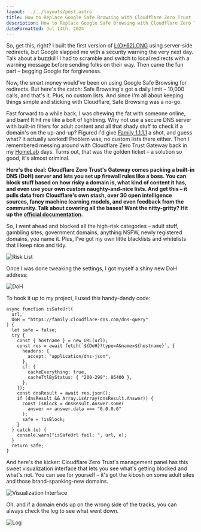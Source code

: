 ```yaml
---
layout: ../../layouts/post.astro
title: How to Replace Google Safe Browsing with Cloudflare Zero Trust
description: How to Replace Google Safe Browsing with Cloudflare Zero Trust
dateFormatted: Jul 14th, 2024
---
```


So, get this, right? I built the first version of [L(O\*62).ONG](https://loooooooooooooooooooooooooooooooooooooooooooooooooooooooooooooo.ong/) using server-side redirects, but Google slapped me with a security warning the very next day. Talk about a buzzkill! I had to scramble and switch to local redirects with a warning message before sending folks on their way. Then came the fun part – begging Google for forgiveness.

Now, the smart money would've been on using Google Safe Browsing for redirects. But here's the catch: Safe Browsing's got a daily limit – 10,000 calls, and that's it. Plus, no custom lists. And since I'm all about keeping things simple and sticking with Cloudflare, Safe Browsing was a no-go.

Fast forward to a while back, I was chewing the fat with someone online, and bam! It hit me like a bolt of lightning. Why not use a secure DNS server with built-in filters for adult content and all that shady stuff to check if a domain's on the up-and-up? Figured I'd give [Family 1.1.1.1](https://blog.cloudflare.com/zh-cn/introducing-1-1-1-1-for-families-zh-cn/) a shot, and guess what? It actually worked! Problem was, no custom lists there either. Then I remembered messing around with Cloudflare Zero Trust Gateway back in my [HomeLab](https://www.awesome-homelab.com/) days. Turns out, that was the golden ticket – a solution so good, it's almost criminal.

**Here's the deal: Cloudflare Zero Trust's Gateway comes packing a built-in DNS (DoH) server and lets you set up firewall rules like a boss. You can block stuff based on how risky a domain is, what kind of content it has, and even use your own custom naughty-and-nice lists. And get this – it pulls data from Cloudflare's own stash, over 30 open intelligence sources, fancy machine learning models, and even feedback from the community. Talk about covering all the bases! Want the nitty-gritty? Hit up the [official documentation](https://developers.cloudflare.com/cloudflare-one/policies/gateway/domain-categories/#docs-content).**

So, I went ahead and blocked all the high-risk categories – adult stuff, gambling sites, government domains, anything NSFW, newly registered domains, you name it. Plus, I've got my own little blacklists and whitelists that I keep nice and tidy.

![Risk List](https://static.miantiao.me/share/2024/ROJmki/CleanShot%202024-07-07%20at%2022.22.25.png)

Once I was done tweaking the settings, I got myself a shiny new DoH address:

![DoH](https://static.miantiao.me/share/2024/iY5dK8/CleanShot%202024-07-07%20at%2022.26.23.png)

To hook it up to my project, I used this handy-dandy code:

```
async function isSafeUrl(
  url,
  DoH = "https://family.cloudflare-dns.com/dns-query"
) {
  let safe = false;
  try {
    const { hostname } = new URL(url);
    const res = await fetch(`${DoH}?type=A&name=${hostname}`, {
      headers: {
        accept: "application/dns-json",
      },
      cf: {
        cacheEverything: true,
        cacheTtlByStatus: { "200-299": 86400 },
      },
    });
    const dnsResult = await res.json();
    if (dnsResult && Array.isArray(dnsResult.Answer)) {
      const isBlock = dnsResult.Answer.some(
        answer => answer.data === "0.0.0.0"
      );
      safe = !isBlock;
    }
  } catch (e) {
    console.warn("isSafeUrl fail: ", url, e);
  }
  return safe;
}

```

And here's the kicker: Cloudflare Zero Trust's management panel has this sweet visualization interface that lets you see what's getting blocked and what's not. You can see for yourself – it's got the kibosh on some adult sites and those brand-spanking-new domains.

![Visualization Interface](https://static.miantiao.me/share/2024/5hOp5X/CleanShot%202024-07-07%20at%2022.30.36.png)

Oh, and if a domain ends up on the wrong side of the tracks, you can always check the log to see what went down.

![Log](https://static.miantiao.me/share/2024/EmRMB3/52WCkd.png)
